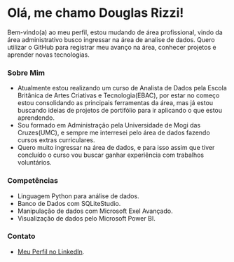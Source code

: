 # Olá, me chamo Douglas Rizzi! 

Bem-vindo(a) ao meu perfil, estou mudando de área profissional, vindo da área administrativo busco ingressar na área de analise de dados. Quero utilizar o GitHub para registrar meu avanço na área, conhecer  projetos e aprender novas tecnologias.
### Sobre Mim
 * Atualmente estou realizando um curso de Analista de Dados pela Escola Britânica de Artes Criativas e Tecnologia(EBAC), por estar no começo estou consolidando as principais ferramentas da área, mas já estou buscando ideias de projetos de portifólio para ir aplicando o que estou aprendendo.
 * Sou formado em Administração pela Universidade de Mogi das Cruzes(UMC), e sempre me interresei pelo área de dados fazendo cursos extras curriculares.
 * Quero muito ingressar na área de dados, e para isso assim que tiver concluído o curso vou buscar ganhar experiência com trabalhos voluntários.

### Competências
* Linguagem Python para análise de dados.
* Banco de Dados com SQLiteStudio.
* Manipulação de dados com Microsoft Exel Avançado.
* Visualização de dados pelo Microsoft Power BI.

### Contato
* [Meu Perfil no LinkedIn](https://www.linkedin.com/in/douglas-rizzi-gomes-9105762a/).


 
<!---
Armanskij/Armanskij is a ✨ special ✨ repository because its `README.md` (this file) appears on your GitHub profile.
You can click the Preview link to take a look at your changes.
--->
